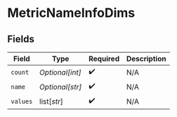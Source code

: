 # MetricNameInfoDims


## Fields

| Field              | Type               | Required           | Description        |
| ------------------ | ------------------ | ------------------ | ------------------ |
| `count`            | *Optional[int]*    | :heavy_check_mark: | N/A                |
| `name`             | *Optional[str]*    | :heavy_check_mark: | N/A                |
| `values`           | list[*str*]        | :heavy_check_mark: | N/A                |